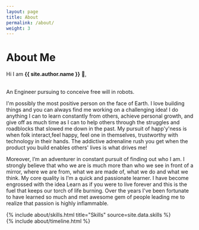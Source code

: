 ```yaml
---
layout: page
title: About
permalink: /about/
weight: 3
---
```


# **About Me**

Hi I am **{{ site.author.name }}** :wave:,<br><br>

An Engineer pursuing to conceive free will in robots. 

I'm possibly the most positive person on the face of Earth. I love building things and you can always find me working on a challenging idea! I do anything I can to learn constantly from others, achieve personal growth, and give off as much time as I can to help others through the struggles and roadblocks that slowed me down in the past. My pursuit of happ'y'ness is when folk interact,feel happy, feel one in themselves, trustworthy with technology in their hands. The addictive adrenaline rush you get when the product you build enables others' lives is what drives me!

Moreover, I’m an adventurer in constant pursuit of finding out who I am. I strongly believe that who we are is much more than who we see in front of a mirror, where we are from, what we are made of, what we do and what we think. My core quality is I’m a quick and passionate learner. I have become engrossed with the idea Learn as if you were to live forever and this is the fuel that keeps our torch of life burning. Over the years I've been fortunate to have learned so much and met awesome gem of people leading me to realize that passion is highly inflammable. 

<div class="row">
{% include about/skills.html title="Skills" source=site.data.skills %}
</div>

<div class="row">
{% include about/timeline.html %}
</div>